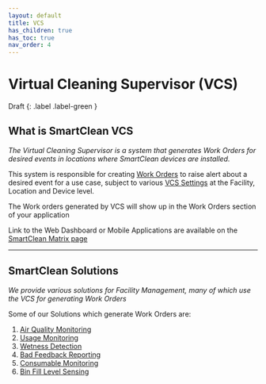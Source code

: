 ```yaml
---
layout: default
title: VCS
has_children: true
has_toc: true
nav_order: 4
---
```


# Virtual Cleaning Supervisor (VCS)
Draft
{: .label .label-green }

## What is SmartClean VCS
*The Virtual Cleaning Supervisor is a system that generates Work Orders for desired events in locations where SmartClean devices are installed.*

This system is responsible for creating [Work Orders](/workorders.html) to raise alert about a desired event for a use case, subject to various [VCS Settings]() at the Facility, Location and Device level.


The Work orders generated by VCS will show up in the Work Orders section of your application

Link to the Web Dashboard or Mobile Applications are available on the [SmartClean Matrix page](/index.html)

---

## SmartClean Solutions
*We provide various solutions for Facility Management, many of which use the VCS for generating Work Orders*

Some of our Solutions which generate Work Orders are:
1. [Air Quality Monitoring](/vcs_aq.html)
2. [Usage Monitoring](/vcs_pc.html)
3. [Wetness Detection]()
4. [Bad Feedback Reporting]()
5. [Consumable Monitoring]()
6. [Bin Fill Level Sensing]()
